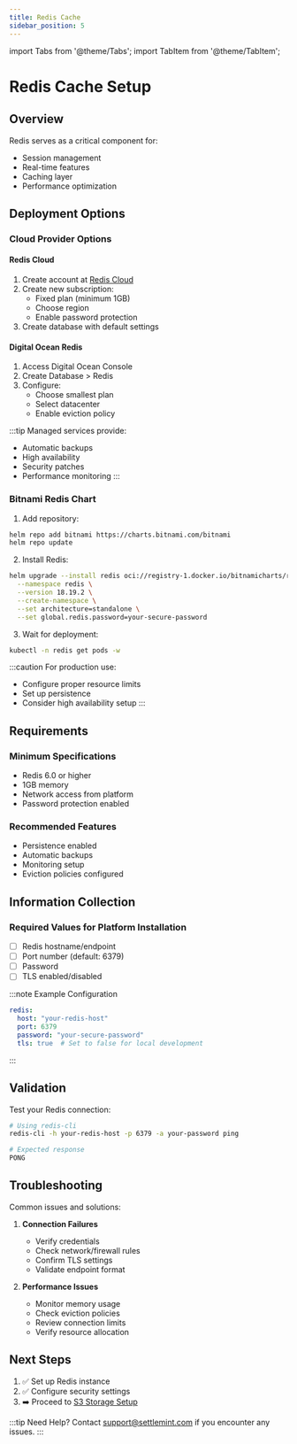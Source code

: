 ```yaml
---
title: Redis Cache
sidebar_position: 5
---
```


import Tabs from '@theme/Tabs';
import TabItem from '@theme/TabItem';

# Redis Cache Setup

## Overview

Redis serves as a critical component for:
* Session management
* Real-time features
* Caching layer
* Performance optimization

## Deployment Options

<Tabs>
<TabItem value="managed" label="Managed Service (Recommended)" default>

### Cloud Provider Options

#### Redis Cloud
1. Create account at [Redis Cloud](https://app.redislabs.com)
2. Create new subscription:
   * Fixed plan (minimum 1GB)
   * Choose region
   * Enable password protection
3. Create database with default settings

#### Digital Ocean Redis
1. Access Digital Ocean Console
2. Create Database > Redis
3. Configure:
   * Choose smallest plan
   * Select datacenter
   * Enable eviction policy

:::tip
Managed services provide:
* Automatic backups
* High availability
* Security patches
* Performance monitoring
:::

</TabItem>
<TabItem value="helm" label="Helm Chart">

### Bitnami Redis Chart

1. Add repository:
```bash
helm repo add bitnami https://charts.bitnami.com/bitnami
helm repo update
```

2. Install Redis:
```bash
helm upgrade --install redis oci://registry-1.docker.io/bitnamicharts/redis \
  --namespace redis \
  --version 18.19.2 \
  --create-namespace \
  --set architecture=standalone \
  --set global.redis.password=your-secure-password
```

3. Wait for deployment:
```bash
kubectl -n redis get pods -w
```

:::caution
For production use:
* Configure proper resource limits
* Set up persistence
* Consider high availability setup
:::

</TabItem>
</Tabs>

## Requirements

<div className="row margin-bottom--lg">
<div className="col col--6">

### Minimum Specifications
* Redis 6.0 or higher
* 1GB memory
* Network access from platform
* Password protection enabled

</div>
<div className="col col--6">

### Recommended Features
* Persistence enabled
* Automatic backups
* Monitoring setup
* Eviction policies configured

</div>
</div>

## Information Collection

<div className="alert alert--success" role="alert">

### Required Values for Platform Installation

* [ ] Redis hostname/endpoint
* [ ] Port number (default: 6379)
* [ ] Password
* [ ] TLS enabled/disabled

:::note Example Configuration
```yaml
redis:
  host: "your-redis-host"
  port: 6379
  password: "your-secure-password"
  tls: true  # Set to false for local development
```
:::

</div>

## Validation

Test your Redis connection:
```bash
# Using redis-cli
redis-cli -h your-redis-host -p 6379 -a your-password ping

# Expected response
PONG
```

## Troubleshooting

Common issues and solutions:

1. **Connection Failures**
   * Verify credentials
   * Check network/firewall rules
   * Confirm TLS settings
   * Validate endpoint format

2. **Performance Issues**
   * Monitor memory usage
   * Check eviction policies
   * Review connection limits
   * Verify resource allocation

## Next Steps

1. ✅ Set up Redis instance
2. ✅ Configure security settings
3. ➡️ Proceed to [S3 Storage Setup](./s3-storage)

:::tip Need Help?
Contact [support@settlemint.com](mailto:support@settlemint.com) if you encounter any issues.
:::